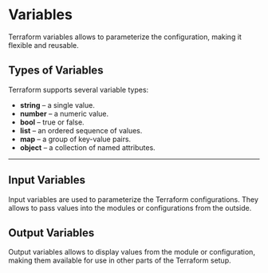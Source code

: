 # Variables

Terraform variables allows to parameterize the configuration, making it flexible and reusable.

## Types of Variables

Terraform supports several variable types:

- **string** – a single value.
- **number** – a numeric value.
- **bool** – true or false.
- **list** – an ordered sequence of values.
- **map** – a group of key-value pairs.
- **object** – a collection of named attributes.

---

## Input Variables

Input variables are used to parameterize the Terraform configurations. They allows to pass values into the modules or configurations from the outside.

## Output Variables

Output variables allows to display values from the module or configuration, making them available for use in other parts of the Terraform setup.